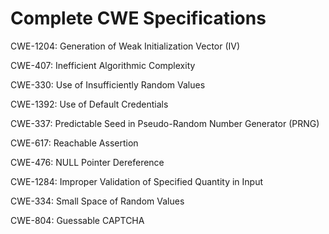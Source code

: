 

# Complete CWE Specifications

CWE-1204: Generation of Weak Initialization Vector (IV)

CWE-407: Inefficient Algorithmic Complexity

CWE-330: Use of Insufficiently Random Values

CWE-1392: Use of Default Credentials

CWE-337: Predictable Seed in Pseudo-Random Number Generator (PRNG)

CWE-617: Reachable Assertion

CWE-476: NULL Pointer Dereference

CWE-1284: Improper Validation of Specified Quantity in Input

CWE-334: Small Space of Random Values

CWE-804: Guessable CAPTCHA